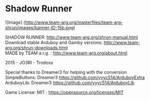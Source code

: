 # Shadow Runner
![Image]
(http://www.team-arg.org/masterfiles/team-arg-shrun/images/banner-ID-15b.png)

SHADOW RUNNER: http://www.team-arg.org/shrun-manual.html  
Download stable Arduboy and Gamby versions: http://www.team-arg.org/shrun-downloads.html  
MADE by TEAM a.r.g. : http://www.team-arg.org/about.html

2015 - JO3RI - Trodoss

Special thanks to Dreamer3 for helping with the conversion  
SimpleButtons: Dreamer3 https://github.com/yyyc514/ArduboyExtra  
ArduboyLib: Dreamer3 https://github.com/yyyc514/ArduboyLib

Game License: MIT : https://opensource.org/licenses/MIT
